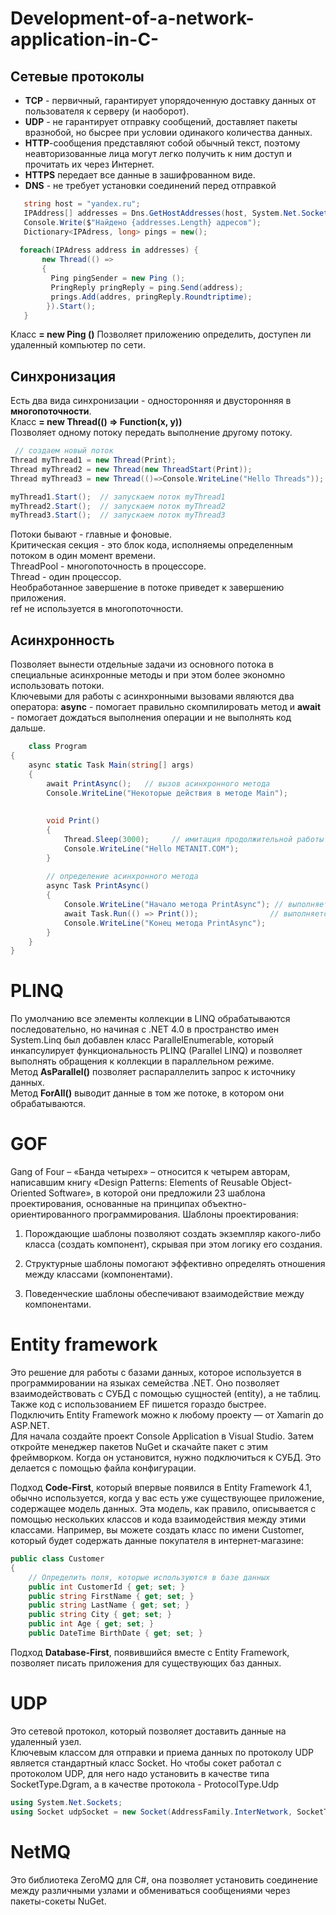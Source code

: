 # Development-of-a-network-application-in-C-

## **Сетевые протоколы**
* **TCP** - первичный, гарантирует упорядоченную доставку данных от пользователя к серверу (и наоборот).
* **UDP** - не гарантирует отправку сообщений, доставляет пакеты вразнобой, но бысрее при условии одинакого количества данных.
* **HTTP**-сообщения представляют собой обычный текст, поэтому неавторизованные лица могут легко получить к ним доступ и прочитать их через Интернет.
* **HTTPS** передает все данные в зашифрованном виде.
* **DNS** - не требует установки соединений перед отправкой

 ```C#
    string host = "yandex.ru";
    IPAddress[] addresses = Dns.GetHostAddresses(host, System.Net.Sockets.AddresFamily.InterNetwork);
    Console.Write($"Найдено {addresses.Length} адресов");
    Dictionary<IPAdress, long> pings = new();  
  
   foreach(IPAdress address in addresses) {
        new Thread(() =>
        {
          Ping pingSender = new Ping ();
          PringReply pringReply = ping.Send(address);
          prings.Add(addres, pringReply.Roundtriptime);
         }).Start();
    }
 ```
 Класс **= new Ping ()**
 Позволяет приложению определить, доступен ли удаленный компьютер по сети.
    
  ## **Синхронизация**
  
  Есть два вида синхронизации - односторонняя и двусторонняя в **многопоточности**.  
  Класс **= new Thread(() => Function(x, y))**  
  Позволяет одному потоку передать выполнение другому потоку.  
   ```C#
    // создаем новый поток
  Thread myThread1 = new Thread(Print); 
  Thread myThread2 = new Thread(new ThreadStart(Print));
  Thread myThread3 = new Thread(()=>Console.WriteLine("Hello Threads"));
   
  myThread1.Start();  // запускаем поток myThread1
  myThread2.Start();  // запускаем поток myThread2
  myThread3.Start();  // запускаем поток myThread3
  ```
   Потоки бывают - главные и фоновые.  
   Критическая секция - это блок кода, исполняемы определенным потоком в один момент времени.  
   ThreadPool - многопоточность в процессоре.  
   Thread - один процессор.  
   Необработанное завершение в потоке приведет к завершению приложения.  
   ref не используется в многопоточности.  

  ## **Асинхронность**
  
  Позволяет вынести отдельные задачи из основного потока в специальные асинхронные методы и при этом более экономно использовать потоки.  
  Ключевыми для работы с асинхронными вызовами являются два оператора: **async** - помогает правильно скомпилировать метод и **await** - помогает дождаться выполнения операции и не выполнять код дальше.

```C#
    class Program
{
    async static Task Main(string[] args)
    {
        await PrintAsync();   // вызов асинхронного метода
        Console.WriteLine("Некоторые действия в методе Main");
 
 
        void Print()
        {
            Thread.Sleep(3000);     // имитация продолжительной работы
            Console.WriteLine("Hello METANIT.COM");
        }
 
        // определение асинхронного метода
        async Task PrintAsync()
        {
            Console.WriteLine("Начало метода PrintAsync"); // выполняется синхронно
            await Task.Run(() => Print());                // выполняется асинхронно
            Console.WriteLine("Конец метода PrintAsync");
        }
    }
}
```

# **PLINQ**
По умолчанию все элементы коллекции в LINQ обрабатываются последовательно, но начиная с .NET 4.0 в пространство имен System.Linq был добавлен класс ParallelEnumerable, который инкапсулирует функциональность PLINQ (Parallel LINQ) и позволяет выполнять обращения к коллекции в параллельном режиме.  
Метод **AsParallel()** позволяет распараллелить запрос к источнику данных.  
Метод **ForAll()** выводит данные в том же потоке, в котором они обрабатываются.  

  # **GOF**
Gang of Four – «Банда четырех» – относится к четырем авторам, написавшим книгу «Design Patterns: Elements of Reusable Object-Oriented Software», в которой они предложили 23 шаблона проектирования, основанные на принципах объектно-ориентированного программирования.
Шаблоны проектирования:

1. Порождающие шаблоны позволяют создать экземпляр какого-либо класса (создать компонент), скрывая при этом логику его создания.

2. Структурные шаблоны помогают эффективно определять отношения между классами (компонентами).

3. Поведенческие шаблоны обеспечивают взаимодействие между компонентами.

# **Entity framework**
Это решение для работы с базами данных, которое используется в программировании на языках семейства .NET. Оно позволяет взаимодействовать с СУБД с помощью сущностей (entity), а не таблиц. Также код с использованием EF пишется гораздо быстрее.  
Подключить Entity Framework можно к любому проекту — от Xamarin до ASP.NET.  
Для начала создайте проект Console Application в Visual Studio. Затем откройте менеджер пакетов NuGet и  скачайте пакет с этим фреймворком. Когда он установится, нужно подключиться к СУБД. Это делается с помощью файла конфигурации.  

Подход **Code-First**, который впервые появился в Entity Framework 4.1, обычно используется, когда у вас есть уже существующее приложение, содержащее модель данных. Эта модель, как правило, описывается с помощью нескольких классов и кода взаимодействия между этими классами. Например, вы можете создать класс по имени Customer, который будет содержать данные покупателя в интернет-магазине:
```C#
public class Customer
{
    // Определить поля, которые используются в базе данных
    public int CustomerId { get; set; }
    public string FirstName { get; set; }
    public string LastName { get; set; }
    public string City { get; set; }
    public int Age { get; set; }
    public DateTime BirthDate { get; set; }
```
Подход **Database-First**, появившийся вместе c Entity Framework, позволяет писать приложения для существующих баз данных. 

# **UDP**
Это сетевой протокол, который позволяет доставить данные на удаленный узел.  
Ключевым классом для отправки и приема данных по протоколу UDP является стандартный класс Socket. Но чтобы сокет работал с протоколом UDP, для него надо установить в качестве типа SocketType.Dgram, а в качестве протокола - ProtocolType.Udp  
```C#
using System.Net.Sockets;
using Socket udpSocket = new Socket(AddressFamily.InterNetwork, SocketType.Dgram, ProtocolType.Udp);
```

# **NetMQ**
Это библиотека ZeroMQ для C#, она позволяет установить соединение между различными узлами и обмениваться сообщениями через пакеты-сокеты NuGet.
